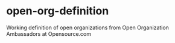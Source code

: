 # open-org-definition
Working definition of open organizations from Open Organization Ambassadors at Opensource.com

